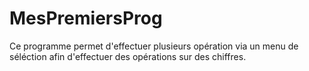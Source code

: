 # MesPremiersProg
Ce programme permet d'effectuer plusieurs opération via un menu de séléction afin d'effectuer des opérations sur des chiffres.
